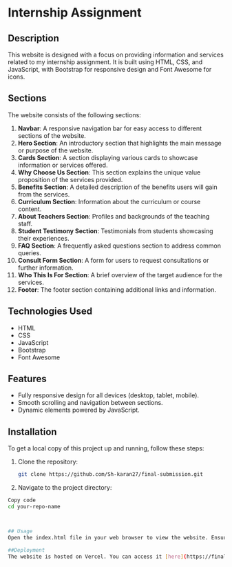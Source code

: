 # Internship Assignment

## Description
This website is designed with a focus on providing information and services related to my internship assignment. It is built using HTML, CSS, and JavaScript, with Bootstrap for responsive design and Font Awesome for icons.



## Sections
The website consists of the following sections:

1. **Navbar**: A responsive navigation bar for easy access to different sections of the website.
2. **Hero Section**: An introductory section that highlights the main message or purpose of the website.
3. **Cards Section**: A section displaying various cards to showcase information or services offered.
4. **Why Choose Us Section**: This section explains the unique value proposition of the services provided.
5. **Benefits Section**: A detailed description of the benefits users will gain from the services.
6. **Curriculum Section**: Information about the curriculum or course content.
7. **About Teachers Section**: Profiles and backgrounds of the teaching staff.
8. **Student Testimony Section**: Testimonials from students showcasing their experiences.
9. **FAQ Section**: A frequently asked questions section to address common queries.
10. **Consult Form Section**: A form for users to request consultations or further information.
11. **Who This Is For Section**: A brief overview of the target audience for the services.
12. **Footer**: The footer section containing additional links and information.

## Technologies Used
- HTML
- CSS
- JavaScript
- Bootstrap
- Font Awesome

## Features
- Fully responsive design for all devices (desktop, tablet, mobile).
- Smooth scrolling and navigation between sections.
- Dynamic elements powered by JavaScript.

## Installation
To get a local copy of this project up and running, follow these steps:

1. Clone the repository:
   ```bash
   git clone https://github.com/Sh-karan27/final-submission.git


2. Navigate to the project directory:
  ```bash
Copy code
cd your-repo-name



## Usage
Open the index.html file in your web browser to view the website. Ensure you have an internet connection to load external resources like Bootstrap and Font Awesome.

##Deployment
The website is hosted on Vercel. You can access it [here](https://final-submission-zeta.vercel.app/).


